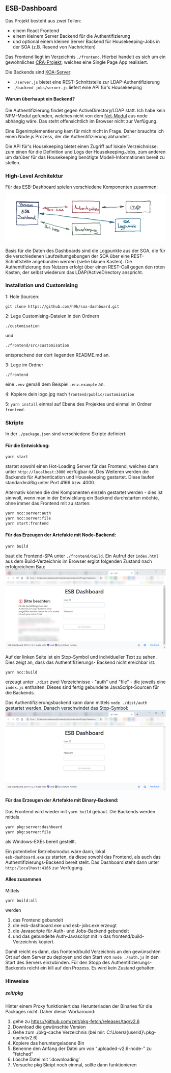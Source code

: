 ## ESB-Dashboard

Das Projekt besteht aus zwei Teilen:
- einem React Frontend
- einem kleinem Server Backend für die Authentifizierung
- und optional einem kleinen Server Backend für Housekeeping-Jobs in der SOA (z.B. Resend von Nachrichten)

Das Frontend liegt im Verzeichnis <code>./frontend</code>. Hierbei handelt es sich um ein
gewöhnliches [CRA-Projekt](https://github.com/facebook/create-react-app), welches eine Single Page App realisiert.

Die Backends sind [KOA-Server](https://koajs.com/):
- <code>./server.js</code> bietet eine REST-Schnittstelle zur LDAP-Authentifizierung
- <code>./backend-jobs/server.js</code> liefert eine API für's Housekeeping

#### Warum überhaupt ein Backend?
Die Authentifizierung findet gegen ActiveDirectory/LDAP statt. Ich habe kein NPM-Modul gefunden, welches nicht
von dem [Net-Modul](https://nodejs.org/api/net.html) aus node abhängig wäre. Das steht offensichtlich im Browser 
nicht zur Verfügung.
 
Eine Eigenimplementierung kam für mich nicht in Frage. Daher brauchte ich einen Node.js Prozess, der 
die Authentifizierung abhandelt.

Die API für's Housekeeping bietet einen Zugriff auf lokale Verzeichnisse: zum einen für die Definition und Logs der 
Housekeeping.Jobs, zum anderen um darüber für das Housekeeping benötigte Modell-Informationen bereit zu stellen.

### High-Level Architektur

Für das ESB-Dashboard spielen verschiedene Komponenten zusammen:

![Komponenten](./images/Komponentenskizze.png)

Basis für die Daten des Dashboards sind die Logpunkte aus der SOA, die für die verschiedenen Laufzeitumgebungen der
SOA über eine REST-Schnittstelle angebunden werden (siehe blauen Kasten). Die Authentifizierung des Nutzers erfolgt 
über einen REST-Call gegen den roten Kasten, der selbst wiederum das LDAP/ActiveDirectory anspricht.
 
### Installation und Customising
1: Hole Sourcen:
```
git clone https://github.com/h9h/soa-dashboard.git
``` 

2: Lege Customising-Dateien in den Ordnern
```
./customisation
```
und
```
./frontend/src/customisation
```
entsprechend der dort liegenden README.md an.

3: Lege im Ordner
```
./frontend
```
eine ```.env``` gemäß dem Beispiel ```.env.example``` an.

4: Kopiere dein logo.jpg nach ```frontend/public/customisation```

5: ```yarn install``` einmal auf Ebene des Projektes und einmal im Ordner ```frontend```.


### Skripte

In der <code>./package.json</code> sind verschiedene Skripte definiert:

#### Für die Entwicklung:
```
yarn start
```
startet sowohl einen Hot-Loading Server für das Frontend, welches dann unter <code>http://localhost:3000</code>
verfügbar ist. Des Weiteren werden die Backends für Authentication und Housekeeping gestartet. Diese laufen
standardmäßig unter Port 4166 bzw. 4000.

Alternativ können die drei Komponenten einzeln gestartet werden - dies ist sinnvoll, wenn man in der Entwicklung
ein Backend durchstarten möchte, ohne immer das Frontend mit zu starten:
```
yarn ncc:server:auth
yarn ncc:server:file
yarn start:frontend
```

#### Für das Erzeugen der Artefakte mit Node-Backend:
```
yarn build
```
baut die Frontend-SPA unter <code>./frontend/build</code>. Ein Aufruf der <code>index.html</code> aus dem
Build-Verzeichnis im Browser ergibt folgenden Zustand nach erfolgreichem Bau:
![Login ohne Authentifizierungsbackend](./images/Login-Screen.png)

Auf der linken Seite ist ein Stop-Symbol und individueller Text zu sehen. Dies zeigt an, dass das Authentifizierungs-
Backend nicht ereichbar ist.

```
yarn ncc:build
```
erzeugt unter <code>./dist</code> zwei Verzeichnisse - "auth" und "file" - die jeweils eine <code>index.js</code>
enthalten. Dieses sind fertig gebundelte JavaScript-Sourcen für die Backends.

Das Authentifizierungsbackend kann dann mittels ```node ./dist/auth``` gestartet werden. Danach verschwindet das
Stop-Symbol:
![Login mit Authentifizierungsbackend](./images/Login-mit-Auth-Screen.png) 
  
#### Für das Erzeugen der Artefakte mit Binary-Backend:
Das Frontend wird wieder mit ```yarn build``` gebaut. Die Backends werden mittels

```
yarn pkg:server:dashboard
yarn pkg:server:file
```

als Windows-EXEs bereit gestellt.

Ein potentieller Betriebsmodus wäre dann, lokal <code> esb-dashboard.exe</code> zu starten, da diese sowohl das
Frontend, als auch das Authentifizierungs-Backend bereit stellt. Das Dashboard steht dann unter 
<code>http:/localhost:4166</code> zur Verfügung.

#### Alles zusammen

Mittels
```
yarn build:all
```
werden
1. das Frontend gebundelt
1. die esb-dashboard.exe und esb-jobs.exe erzeugt 
1. die Javascripte für Auth- und Jobs-Backend gebundelt
1. und das gebundelte Auth-Javascript mit in das frontend/build-Verzeichnis kopiert.

Damit reicht es dann, das frontend/build Verzeichnis an den gewünschten Ort auf dem Server zu deployen und den Start 
von ```node ./auth.js``` in den Start des Servers einzubinden.
Für den Stopp des Authentifizierungs-Backends reicht ein kill auf den Prozess. Es wird kein Zustand gehalten.

### Hinweise

##### zeit/pkg
Hinter einem Proxy funktioniert das Herunterladen der Binaries für die Packages nicht.
Daher dieser Workaround:
1. gehe zu https://github.com/zeit/pkg-fetch/releases/tag/v2.6
1. Download die gewünschte Version
1. Gehe zum ./pkg-cache Verzeichnis (bei mir: C:\Users\\{userid}\\.pkg-cache\v2.6)
1. Kopiere das heruntergeladene Bin
1. Benenne den Anfang der Datei um von "uploaded-v2.6-node-" zu "fetched"
1. Lösche Datei mit '.downloading'
1. Versuche pkg Skript noch einmal, sollte dann funktionieren

